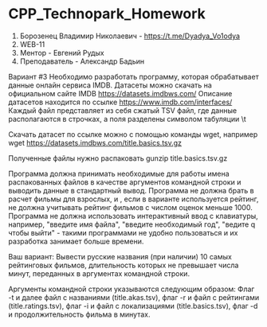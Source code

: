 # CPP_Technopark_Homework

1. Борозенец Владимир Николаевич - https://t.me/Dyadya_Vo1odya
2. WEB-11
3. Ментор - Евгений Рудых
4. Преподаватель - Александр Бадьин

Вариант #3
Необходимо разработать программу, которая обрабатывает данные онлайн сервиса IMDB.
Датасеты можно скачать на официальном сайте IMDB https://datasets.imdbws.com/
Описание датасетов находится по ссылке https://www.imdb.com/interfaces/
Каждый файл представляет из себя сжатый TSV файл, где данные располагаются в строчках, а поля разделены символом табуляции \t

Скачать датасет по ссылке можно с помощью команды wget, например
wget https://datasets.imdbws.com/title.basics.tsv.gz

Полученные файлы нужно распаковать
gunzip title.basics.tsv.gz

Программа должна принимать необходимые для работы имена распакованных файлов в качестве аргументов командной строки и выводить данные в стандартный вывод.
Программа не должна брать в расчет фильмы для взрослых, и , если в варианте используется рейтинг, не должна учитывать рейтинг фильмов с числом оценок меньше 1000.
Программа не должна использовать интерактивный ввод с клавиатуры, например, "введите имя файла", "введите необходимый год", "ведите q чтобы выйти" - такими программами не удобно пользоваться и их разработка занимает больше времени.

Ваш вариант:
Вывести русские названия (при наличии) 10 самых рейтинговых фильмов, длительность которых не превышает числа минут, переданных в аргументах командной строки.

Аргументы командной строки указываются следующим образом:
Флаг -t и далее файл с названиями (title.akas.tsv), флаг -r и файл с рейтингами (title.ratings.tsv), флаг -i и файл с локализациями (title.basics.tsv), флаг -d и продолжительность фильма в минутах.